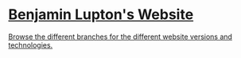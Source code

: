 # [Benjamin Lupton's Website](http://balupton.com)

[Browse the different branches for the different website versions and technologies.](https://github.com/balupton/website/branches)
